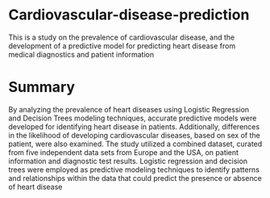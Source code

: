 # Cardiovascular-disease-prediction
This is a study on the prevalence of cardiovascular disease, and the development of a predictive model for predicting heart disease from medical diagnostics and patient information

# Summary
By analyzing the prevalence of heart diseases using Logistic Regression and  Decision Trees modeling techniques, accurate predictive models were developed for identifying heart disease in patients. Additionally, differences in the likelihood of developing cardiovascular diseases, based on sex of the patient, were also examined. The study utilized a combined dataset, curated from five independent data sets from Europe and the USA, on patient information  and diagnostic test results. Logistic regression and decision trees were employed as predictive modeling techniques to identify patterns and relationships within the data that could predict the presence or absence of heart disease
